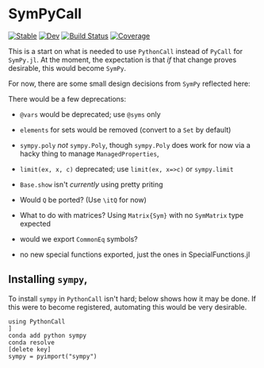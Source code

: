 # SymPyCall

[![Stable](https://img.shields.io/badge/docs-stable-blue.svg)](https://jverzani.github.io/SymPyCall.jl/stable)
[![Dev](https://img.shields.io/badge/docs-dev-blue.svg)](https://jverzani.github.io/SymPyCall.jl/dev)
[![Build Status](https://github.com/jverzani/SymPyCall.jl/actions/workflows/CI.yml/badge.svg?branch=main)](https://github.com/jverzani/SymPyCall.jl/actions/workflows/CI.yml?query=branch%3Amain)
[![Coverage](https://codecov.io/gh/jverzani/SymPyCall.jl/branch/main/graph/badge.svg)](https://codecov.io/gh/jverzani/SymPyCall.jl)


This is a start on what is needed to use `PythonCall` instead of `PyCall` for `SymPy.jl`.
At the moment, the expectation is that *if* that change proves desirable, this would become `SymPy`.

For now, there are some small design decisions from `SymPy` reflected here:

There would be a few deprecations:

* `@vars` would be deprecated; use `@syms` only

* `elements` for sets would be removed (convert to a `Set` by default)

* `sympy.poly` *not* `sympy.Poly`, though `sympy.Poly` does work for now via a hacky thing to manage `ManagedProperties`,

* `limit(ex, x, c)` deprecated; use `limit(ex, x=>c)` or `sympy.limit`

* `Base.show` isn't *currently* using pretty priting

* Would `Q` be ported? (Use `\itQ` for now)

* What to do with matrices? Using `Matrix{Sym}` with no `SymMatrix` type expected

* would we export `CommonEq` symbols?

* no new special functions exported, just the ones in SpecialFunctions.jl


## Installing `sympy`,

To install `sympy` in `PythonCall` isn't hard; below shows how it may be done. If this were to become registered, automating this would be very desirable.

```
using PythonCall
]
conda add python sympy
conda resolve
[delete key]
sympy = pyimport("sympy")
```
